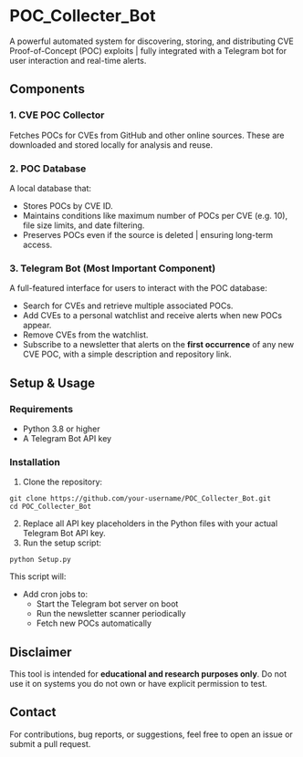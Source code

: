 # POC_Collecter_Bot

A powerful automated system for discovering, storing, and distributing CVE Proof-of-Concept (POC) exploits | fully integrated with a Telegram bot for user interaction and real-time alerts.

## Components

### 1. CVE POC Collector
Fetches POCs for CVEs from GitHub and other online sources. These are downloaded and stored locally for analysis and reuse.

### 2. POC Database
A local database that:
- Stores POCs by CVE ID.
- Maintains conditions like maximum number of POCs per CVE (e.g. 10), file size limits, and date filtering.
- Preserves POCs even if the source is deleted | ensuring long-term access.

### 3. Telegram Bot (Most Important Component)
A full-featured interface for users to interact with the POC database:

- Search for CVEs and retrieve multiple associated POCs.
- Add CVEs to a personal watchlist and receive alerts when new POCs appear.
- Remove CVEs from the watchlist.
- Subscribe to a newsletter that alerts on the **first occurrence** of any new CVE POC, with a simple description and repository link.

## Setup & Usage

### Requirements
- Python 3.8 or higher
- A Telegram Bot API key

### Installation

1. Clone the repository:
  ```
  git clone https://github.com/your-username/POC_Collecter_Bot.git
  cd POC_Collecter_Bot
  ```
2. Replace all API key placeholders in the Python files with your actual Telegram Bot API key.
3. Run the setup script:
  ```
  python Setup.py
  ```
This script will:
- Add cron jobs to:
  - Start the Telegram bot server on boot
  - Run the newsletter scanner periodically
  - Fetch new POCs automatically

## Disclaimer

This tool is intended for **educational and research purposes only**. Do not use it on systems you do not own or have explicit permission to test.

## Contact

For contributions, bug reports, or suggestions, feel free to open an issue or submit a pull request.
